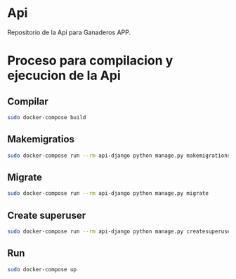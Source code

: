 # Api

Repositorio de la Api para Ganaderos APP.

# Proceso para compilacion y ejecucion de la Api
## Compilar 

```bash
sudo docker-compose build 
```

## Makemigratios

```bash
sudo docker-compose run --rm api-django python manage.py makemigrations
```

## Migrate

```bash
sudo docker-compose run --rm api-django python manage.py migrate
```

## Create superuser

```bash
sudo docker-compose run --rm api-django python manage.py createsuperuser
```

## Run

```bash
sudo docker-compose up
```